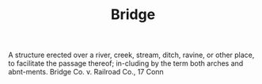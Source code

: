---
title: Bridge
letter: B
permalink: "/definitions/bld-bridge.html"
body: A structure erected over a river, creek, stream, ditch, ravine, or other place,
  to facilitate the passage thereof; in-cluding by the term both arches and abnt-ments.
  Bridge Co. v. Railroad Co., 17 Conn
published_at: '2018-07-07'
source: Black's Law Dictionary 2nd Ed (1910)
layout: post
---